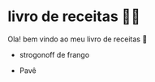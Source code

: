 # livro de receitas :man_cook:

Ola! bem vindo ao meu livro de receitas :wave: 

- strogonoff de frango

- Pavê

  

